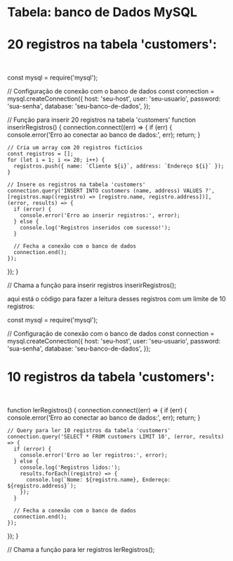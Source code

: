 # Tabela: banco de Dados MySQL

# 20 registros na tabela 'customers':
<br>

const mysql = require('mysql');

// Configuração de conexão com o banco de dados
const connection = mysql.createConnection({
  host: 'seu-host',
  user: 'seu-usuario',
  password: 'sua-senha',
  database: 'seu-banco-de-dados',
});

// Função para inserir 20 registros na tabela 'customers'
function inserirRegistros() {
  connection.connect((err) => {
    if (err) {
      console.error('Erro ao conectar ao banco de dados:', err);
      return;
    }

    // Cria um array com 20 registros fictícios
    const registros = [];
    for (let i = 1; i <= 20; i++) {
      registros.push({ name: `Cliente ${i}`, address: `Endereço ${i}` });
    }

    // Insere os registros na tabela 'customers'
    connection.query('INSERT INTO customers (name, address) VALUES ?', [registros.map((registro) => [registro.name, registro.address])], (error, results) => {
      if (error) {
        console.error('Erro ao inserir registros:', error);
      } else {
        console.log('Registros inseridos com sucesso!');
      }

      // Fecha a conexão com o banco de dados
      connection.end();
    });
  });
}

// Chama a função para inserir registros
inserirRegistros();

aqui está o código para fazer a leitura desses registros com um limite de 10 registros:

const mysql = require('mysql');

// Configuração de conexão com o banco de dados
const connection = mysql.createConnection({
  host: 'seu-host',
  user: 'seu-usuario',
  password: 'sua-senha',
  database: 'seu-banco-de-dados',
});

# 10 registros da tabela 'customers':
<br>

function lerRegistros() {
  connection.connect((err) => {
    if (err) {
      console.error('Erro ao conectar ao banco de dados:', err);
      return;
    }

    // Query para ler 10 registros da tabela 'customers'
    connection.query('SELECT * FROM customers LIMIT 10', (error, results) => {
      if (error) {
        console.error('Erro ao ler registros:', error);
      } else {
        console.log('Registros lidos:');
        results.forEach((registro) => {
          console.log(`Nome: ${registro.name}, Endereço: ${registro.address}`);
        });
      }

      // Fecha a conexão com o banco de dados
      connection.end();
    });
  });
}

// Chama a função para ler registros
lerRegistros();
